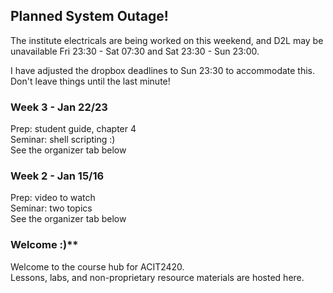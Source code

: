 ## Planned System Outage!

The institute electricals are being worked on this weekend, and D2L may be
unavailable Fri 23:30 - Sat 07:30 and Sat 23:30 - Sun 23:00.

I have adjusted the dropbox deadlines to Sun 23:30 to accommodate this.  
Don't leave things until the last minute!

### Week 3 - Jan 22/23

Prep: student guide, chapter 4  
Seminar: shell scripting :)  
See the organizer tab below

### Week 2 - Jan 15/16  

Prep: video to watch  
Seminar: two topics  
See the organizer tab below

### Welcome :)**
Welcome to the course hub for ACIT2420.  
Lessons, labs, and non-proprietary resource materials are hosted here.